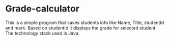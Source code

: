 # Grade-calculator
This is a simple program that saves students info like Name, Title, studentId and mark. Based on studentId it displays  the grade for selected student. The technology stack used is Java.
